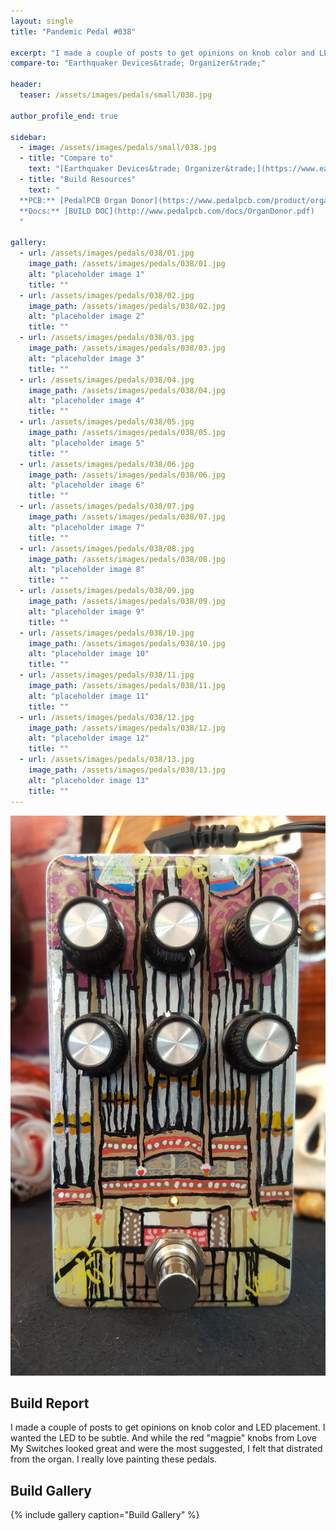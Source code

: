 ```yaml
---
layout: single
title: "Pandemic Pedal #038"

excerpt: "I made a couple of posts to get opinions on knob color and LED placement. I wanted the LED to be subtle. And while the red \"magpie\" knobs from Love My Switches looked great and were the most suggested, I felt that distrated from the organ. I really love painting these pedals."
compare-to: "Earthquaker Devices&trade; Organizer&trade;"

header:
  teaser: /assets/images/pedals/small/038.jpg

author_profile_end: true

sidebar:
  - image: /assets/images/pedals/small/038.jpg
  - title: "Compare to"
    text: "[Earthquaker Devices&trade; Organizer&trade;](https://www.earthquakerdevices.com/organizer)"
  - title: "Build Resources"
    text: "
  **PCB:** [PedalPCB Organ Donor](https://www.pedalpcb.com/product/organdonor/)<br>
  **Docs:** [BUILD DOC](http://www.pedalpcb.com/docs/OrganDonor.pdf)
  "

gallery:
  - url: /assets/images/pedals/038/01.jpg
    image_path: /assets/images/pedals/038/01.jpg
    alt: "placeholder image 1"
    title: ""
  - url: /assets/images/pedals/038/02.jpg
    image_path: /assets/images/pedals/038/02.jpg
    alt: "placeholder image 2"
    title: ""
  - url: /assets/images/pedals/038/03.jpg
    image_path: /assets/images/pedals/038/03.jpg
    alt: "placeholder image 3"
    title: ""
  - url: /assets/images/pedals/038/04.jpg
    image_path: /assets/images/pedals/038/04.jpg
    alt: "placeholder image 4"
    title: ""
  - url: /assets/images/pedals/038/05.jpg
    image_path: /assets/images/pedals/038/05.jpg
    alt: "placeholder image 5"
    title: ""
  - url: /assets/images/pedals/038/06.jpg
    image_path: /assets/images/pedals/038/06.jpg
    alt: "placeholder image 6"
    title: ""
  - url: /assets/images/pedals/038/07.jpg
    image_path: /assets/images/pedals/038/07.jpg
    alt: "placeholder image 7"
    title: ""
  - url: /assets/images/pedals/038/08.jpg
    image_path: /assets/images/pedals/038/08.jpg
    alt: "placeholder image 8"
    title: ""
  - url: /assets/images/pedals/038/09.jpg
    image_path: /assets/images/pedals/038/09.jpg
    alt: "placeholder image 9"
    title: ""
  - url: /assets/images/pedals/038/10.jpg
    image_path: /assets/images/pedals/038/10.jpg
    alt: "placeholder image 10"
    title: ""
  - url: /assets/images/pedals/038/11.jpg
    image_path: /assets/images/pedals/038/11.jpg
    alt: "placeholder image 11"
    title: ""
  - url: /assets/images/pedals/038/12.jpg
    image_path: /assets/images/pedals/038/12.jpg
    alt: "placeholder image 12"
    title: ""
  - url: /assets/images/pedals/038/13.jpg
    image_path: /assets/images/pedals/038/13.jpg
    alt: "placeholder image 13"
    title: ""
---
```


[![header](/assets/images/pedals/038.jpg)](/assets/images/pedals/038.jpg)

## Build Report ##

I made a couple of posts to get opinions on knob color and LED placement. I wanted the LED to be subtle. And while the red "magpie" knobs from Love My Switches looked great and were the most suggested, I felt that distrated from the organ. I really love painting these pedals.

## Build Gallery ##

{% include gallery caption="Build Gallery" %}